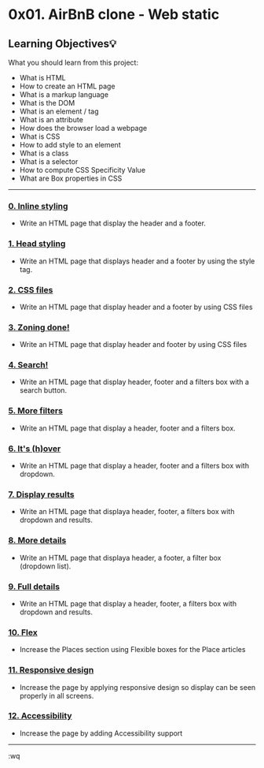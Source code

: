 # 0x01. AirBnB clone - Web static

## Learning Objectives:bulb:
What you should learn from this project:

* What is HTML
* How to create an HTML page
* What is a markup language
* What is the DOM
* What is an element / tag
* What is an attribute
* How does the browser load a webpage
* What is CSS
* How to add style to an element
* What is a class
* What is a selector
* How to compute CSS Specificity Value
* What are Box properties in CSS

---

### [0. Inline styling](./0-index.html)
* Write an HTML page that display the header and a footer.


### [1. Head styling](./1-index.html)
* Write an HTML page that displays header and a footer by using the style tag.


### [2. CSS files](./2-index.html)
* Write an HTML page that display header and a footer by using CSS files


### [3. Zoning done!](./3-index.html)
* Write an HTML page that display header and footer by using CSS files 

### [4. Search!](./4-index.html)
* Write an HTML page that display header, footer and a filters box with a search button.

### [5. More filters](./5-index.html)
* Write an HTML page that display a header, footer and a filters box.


### [6. It's (h)over](./6-index.html)
* Write an HTML page that display a header, footer and a filters box with dropdown.


### [7. Display results](./7-index.html)
* Write an HTML page that displaya header, footer, a filters box with dropdown and results.

### [8. More details](./8-index.html)
* Write an HTML page that displaya header, a footer, a filter box (dropdown list).


### [9. Full details](./100-index.html)
* Write an HTML page that display a header, footer, a filters box with dropdown and results.


### [10. Flex](./101-index.html)
* Increase the Places section using Flexible boxes for the Place articles

### [11. Responsive design](./102-index.html)
* Increase the page by applying responsive design so display can be seen properly in all screens.


### [12. Accessibility](./103-index.html)
* Increase the page by adding Accessibility support

---
:wq
